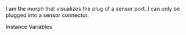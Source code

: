 I am the morph that visualizes the plug of a sensor port. I can only be plugged into a sensor connector.

Instance Variables
